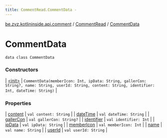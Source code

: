 ```yaml
---
title: CommentRead.CommentData - 
---
```


[be.zvz.kotlininside.api.comment](../../index.html) / [CommentRead](../index.html) / [CommentData](./index.html)

# CommentData

`data class CommentData`

### Constructors

| [&lt;init&gt;](-init-.html) | `CommentData(memberIcon: Int, ipData: String, gallerCon: String?, name: String, userId: String, content: String, identifier: Int, dateTime: String)` |

### Properties

| [content](content.html) | `val content: String` |
| [dateTime](date-time.html) | `val dateTime: String` |
| [gallerCon](galler-con.html) | `val gallerCon: String?` |
| [identifier](identifier.html) | `val identifier: Int` |
| [ipData](ip-data.html) | `val ipData: String` |
| [memberIcon](member-icon.html) | `val memberIcon: Int` |
| [name](name.html) | `val name: String` |
| [userId](user-id.html) | `val userId: String` |

